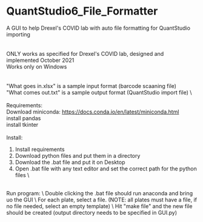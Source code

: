 # QuantStudio6_File_Formatter
A GUI to help Drexel's COVID lab with auto file formatting for QuantStudio importing
\
\
\
ONLY works as specified for Drexel's COVID lab, designed and implemented October 2021 \
Works only on Windows \
\
\
"What goes in.xlsx" is a sample input format (barcode scaaning file) \
"What comes out.txt" is a sample output format (QuantStudio import file) \ 
\
\
Requirements:\
Download miniconda: https://docs.conda.io/en/latest/miniconda.html \
    install pandas \
    install tkinter \
\
Install: 
1. Install requirements 
2. Download python files and put them in a directory 
3. Download the .bat file and put it on Desktop 
4. Open .bat file with any text editor and set the correct path for the python files 
\
<br/>
Run program: \
Double clicking the .bat file should run anaconda and bring uo the GUI \
For each plate, select a file. (NOTE: all plates must have a file, if no file needed, select an empty template)  \
Hit "make file" and the new file should be created (output directory needs to be specified in GUI.py) 
